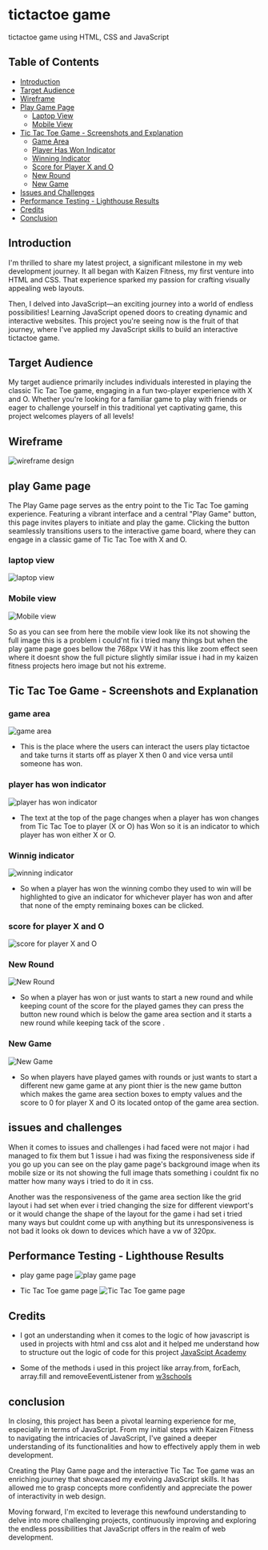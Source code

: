 # tictactoe game
tictactoe game using HTML, CSS and JavaScript

## Table of Contents
- [Introduction](#introduction)
- [Target Audience](#target-audience)
- [Wireframe](#wireframe)
- [Play Game Page](#play-game-page)
  - [Laptop View](#laptop-view)
  - [Mobile View](#mobile-view)
- [Tic Tac Toe Game - Screenshots and Explanation](#tic-tac-toe-game---screenshots-and-explanation)
  - [Game Area](#game-area)
  - [Player Has Won Indicator](#player-has-won-indicator)
  - [Winning Indicator](#winning-indicator)
  - [Score for Player X and O](#score-for-player-x-and-o)
  - [New Round](#new-round)
  - [New Game](#new-game)
- [Issues and Challenges](#issues-and-challenges)
- [Performance Testing - Lighthouse Results](#performance-testing---lighthouse-results)
- [Credits](#credits)
- [Conclusion](#conclusion)

## Introduction
 I'm thrilled to share my latest project, a significant milestone in my web development journey. It all began with Kaizen Fitness, my first venture into HTML and CSS. That experience sparked my passion for crafting visually appealing web layouts.

Then, I delved into JavaScript—an exciting journey into a world of endless possibilities! Learning JavaScript opened doors to creating dynamic and interactive websites. This project you're seeing now is the fruit of that journey, where I've applied my JavaScript skills to build an interactive tictactoe game.


## Target Audience
My target audience primarily includes individuals interested in playing the classic Tic Tac Toe game, engaging in a fun two-player experience with X and O. Whether you're looking for a familiar game to play with friends or eager to challenge yourself in this traditional yet captivating game, this project welcomes players of all levels!

## Wireframe
![wireframe design](asset/wireframe/tictactoe_wireframe.jpg)

## play Game page
The Play Game page serves as the entry point to the Tic Tac Toe gaming experience. Featuring a vibrant interface and a central "Play Game" button, this page invites players to initiate and play the game. Clicking the button seamlessly transitions users to the interactive game board, where they can engage in a classic game of Tic Tac Toe with X and O.

### laptop view
![laptop view](asset/screenshots/playgame_laptop_view.jpg)

### Mobile view
![Mobile view](asset/screenshots/playgame_mobile_view.jpg)

So as you can see from here the mobile view look like its not showing the full image this is a problem i could'nt fix i tried many things but when the play game page goes bellow the 768px VW it has this like zoom effect seen where it doesnt show the full picture  slightly similar issue i had in my kaizen fitness projects hero image but not his extreme.
 
## Tic Tac Toe Game - Screenshots and Explanation
### game area
![game area](asset/screenshots/game_area.jpg)
- This is the place where the users can interact the users play tictactoe and take turns it starts off as player X then 0 and vice versa until someone has won.

### player has won indicator
![player has won indicator](asset/screenshots/player_won_indicator.jpg)
- The text at the top of the page changes when a player has won changes from Tic Tac Toe to player (X or O) has Won so it is an indicator to which player has won either X or O.

### Winnig indicator 
![winning indicator](asset/screenshots/tictactoe_winning_indicator.jpg)
- So when a player has won the winning combo they used to win will be highlighted to give an indicator for whichever player has won  and after that none of the empty reminaing boxes can be clicked.

### score for player X and O
![score for player X and O](asset/screenshots/tictactoe_score.jpg)

### New Round 
![New Round](asset/screenshots/new_round_button.jpg)
- So when a player has won or just wants to start a new round and while keeping count of the score for the played games they can press the button new round which is below the game area section and it starts a new round while keeping tack of the score .

### New Game 
![New Game](asset/screenshots/new_game_button.jpg)
- So when players have played games with rounds or just wants to start a different new game game at any piont thier is the new game button which makes the game area section boxes to empty values and the score to 0 for player X and O its located ontop of the game area section.

## issues and challenges
When it comes to issues and challenges i had faced were not major i had managed to fix them but 1 issue i had was fixing the responsiveness side if you go up you can see on the play game page's background image when its mobile size or its not showing the full image thats something i couldnt fix no matter how many ways i tried to do it in css.

Another was the responsiveness of the game area section like the grid layout i had set when ever i tried changing the size for different viewport's or it would change the shape of the layout for the game i had set i tried many ways but couldnt come up with anything but its unresponsiveness is not bad it looks ok down to devices which have a vw of 320px.

## Performance Testing - Lighthouse Results
- play game page
![play game page](asset/lighthouse_testing/playgame_lighthouse_testing.jpg)

- Tic Tac Toe game page
![Tic Tac Toe game page](asset/lighthouse_testing/tictactoe_game_lighthouse_testing.jpg)

## Credits
- I got an understanding when it comes to the logic of how javascript is used in projects with html and css alot and it helped me understand how to structure out the logic of code for this project [JavaScipt Academy](https://www.youtube.com/watch?v=B3pmT7Cpi24)

- Some of the methods i used in this project like array.from, forEach, array.fill and removeEeventListener from [w3schools](https://www.w3schools.com/js/default.asp)


## conclusion
In closing, this project has been a pivotal learning experience for me, especially in terms of JavaScript. From my initial steps with Kaizen Fitness to navigating the intricacies of JavaScript, I've gained a deeper understanding of its functionalities and how to effectively apply them in web development.

Creating the Play Game page and the interactive Tic Tac Toe game was an enriching journey that showcased my evolving JavaScript skills. It has allowed me to grasp concepts more confidently and appreciate the power of interactivity in web design.

Moving forward, I'm excited to leverage this newfound understanding to delve into more challenging projects, continuously improving and exploring the endless possibilities that JavaScript offers in the realm of web development.